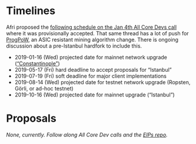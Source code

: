 <!-- TITLE: Istanbul -->
<!-- SUBTITLE: October 2019 Planned Ethereum Network Upgrade -->

# Timelines
Afri proposed the [following schedule on the Jan 4th All Core Devs call](https://github.com/ethereum/pm/issues/66#issuecomment-450840440) where it was provisionally accepted. That same thread has a lot of push for [ProgPoW](https://github.com/ifdefelse/ProgPOW), an ASIC resistant mining algorithm change. There is ongoing discussion about a pre-Istanbul hardfork to include this.

* 2019-01-16 (Wed) projected date for mainnet network upgrade ([“Constantinople”](/roadmap#constantinople))
* 2019-05-17 (Fri) hard deadline to accept proposals for “Istanbul”
* 2019-07-19 (Fri) soft deadline for major client implementations
* 2019-08-14 (Wed) projected date for testnet network upgrade (Ropsten, Görli, or ad-hoc testnet)
* 2019-10-16 (Wed) projected date for mainnet upgrade (“Istanbul”)

# Proposals
_None, currently. Follow along All Core Dev calls and the [EIPs repo](https://github.com/ethereum/EIPs)._

